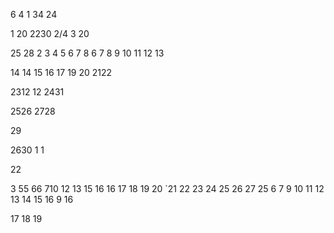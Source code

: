 
6
4
1
34
24

1
20
2230
2/4
3
20



25
28
2
3
4
5
6
7
8
6
7
8
9
10
11
12
13

14
14
15
16
17
19
20
2122

2312
12
2431

2526
2728

29

2630
1
1

22

3
55
66
710
12
13
15
16
16
17
18
19
20
`21
22
23
24
25
26
27
25
6
7
9
10
11
12
13
14
15
16
9
16

17
18
19








